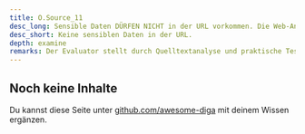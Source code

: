 ```yaml
---
title: O.Source_11
desc_long: Sensible Daten DÜRFEN NICHT in der URL vorkommen. Die Web-Anwendung MUSS solche Daten in HTTP Request Headern oder POST-Parametern verarbeiten.
desc_short: Keine sensiblen Daten in der URL.
depth: examine
remarks: Der Evaluator stellt durch Quelltextanalyse und praktische Tests sicher, dass sensible Daten ausschließlich über sichere, dem Stand der Technik entsprechende Methoden verarbeitet werden und zu keiner Zeit in der URL vorkommen.
---
```


## Noch keine Inhalte

Du kannst diese Seite unter [github.com/awesome-diga](https://github.com/awesome-diga/tr-faq) mit deinem Wissen ergänzen.
